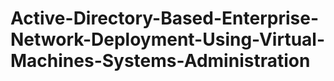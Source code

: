 # Active-Directory-Based-Enterprise-Network-Deployment-Using-Virtual-Machines-Systems-Administration